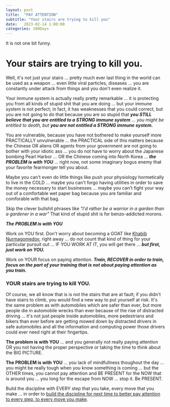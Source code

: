 ```yaml
---
layout: post
title:  "PAY ATTENTION"
subtitle: "Your stairs are trying to kill you"
date:   2023-02-14 1:00:00
categories: 100Days
---
```



It is not one bit funny.

# Your stairs are trying to kill you.

Well, it's not just your stairs ... pretty much ever last thing in the world can be used as a weapon ... even little viral particles, diseases ... you are constantly under attack from things and you don't even realize it.

Your immune system is actually really pretty remarkable ... it is protecting you from all kinds of stupid shit that you are doing ... but your immune system is not perfect; in fact, it has weaknesses that you could correct, but you are not going to do that because you are so stupid that ***you STILL believe that you are entitled to a STRONG immune system*** ... *you might be entitled to death, but* ***you are not entitled a STRONG immune system.***

You are vulnerable, because you have not bothered to make yourself more PRACTICALLY unvulnerable ... the PRACTICAL side of this matters because the Chinese OR aliens OR agents from your government are not going to bother with your idiotic ass ... you do not have to worry about the Japanese bombing Pearl Harbor ... OR the Chinese coming into North Korea ... ***the PROBLEM is with YOU*** ... right now, not some imaginary bogus enemy that your favorite fearmonger tell you about.  

Maybe you can't even do little things like push your physiology hormetically to live in the COLD ... maybe you can't forgo having utilities in order to save the money necessary to start businesses ... maybe you can't fight your way out of a comfortable wet paper bag because you are familiar and comforable with that bag.

Skip the clever bullshit phrases like *"I'd rather be a warrior in a garden than a gardener in a war"*  That kind of stupid shit is for benzo-addicted morons.

***The PROBLEM is with YOU*** 

Work on YOU first.  Don't worry about becoming a GOAT like [Khabib Nurmagomedov](https://www.youtube.com/watch?v=dUGV70oPsTs&t=120s), right away ... do not count that kind of thing for your particular pursuit out ... IF YOU WORK AT IT, you will get there ... ***but first, just work on YOU.***

Work on YOUR focus on paying attention. ***Train, RECOVER in order to train, focus on the part of your training that is not about paying attention as you train.***

### YOUR stairs are trying to kill YOU.

Of course, we all know that is is not the stairs that are at fault; if you didn't have stairs to climb, you would find a new way to put yourself at risk.  It's the same problem as with automobiles which are safer than ever, but more people die in automobile wrecks than ever because of the rise of distracted driving ... it's not just people inside automobiles, more pedestrians and bikers than ever before are getting mowed down by distracted drivers in safe automobiles and all the information and computing power those drivers could ever need right at their fingertips.

**The problem is with YOU** ... and you generally not really paying attention OR you not having the proper perspective or taking the time to think about the BIG PICTURE.

**The PROBLEM is with YOU** ... you lack of mindfullness thoughout the day ... you might be really tough when you know something is coming ... but the OTHER times, you cannot pay attention and BE PRESENT for the NOW that is around you ... you long for the escape from NOW ... stop it.  Be PRESENT.

Build the discipline with EVERY step that you take, every move that you make ... in order to [build the discipline for next time to better pay attention to every step, to every move you make](https://twitter.com/DIFFversity/status/1625879074399739904).
